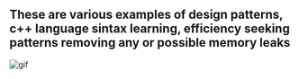 ## These are various examples of design patterns, c++ language sintax learning, efficiency seeking patterns removing any or possible memory leaks
![gif](https://i.pinimg.com/originals/d4/81/f3/d481f3c72e283309071f79e01b05c06d.gif)

